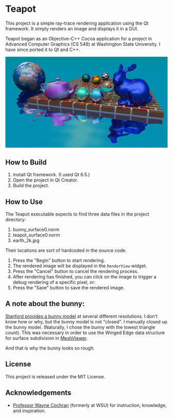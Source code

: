 # Teapot

This project is a simple ray-trace rendering application using the Qt framework. It simply renders an image and displays it in a GUI. 

Teapot began as an Objective-C++ Cocoa application for a project in Advanced Computer Graphics (CS 548) at Washington State University. I have since ported it to Qt and C++.

![Sample Render](sample1080.png)


## How to Build

1. Install Qt framework. (I used Qt 6.5.)
2. Open the project in Qt Creator.
3. Build the project.

## How to Use

The Teapot executable expects to find three data files in the project directory:

1. bunny_surface0.norm
2. teapot_surface0.norm
3. earth_2k.jpg

Their locations are sort of hardcoded in the source code.

1. Press the "Begin" button to start rendering.
2. The rendered image will be displayed in the `RenderView` widget.
3. Press the "Cancel" button to cancel the rendering process.
4. After rendering has finished, you can click on the image to trigger a debug rendering of a specific pixel, or:
5. Press the "Save" button to save the rendered image.

## A note about the bunny:

[Stanford provides a bunny model](https://graphics.stanford.edu/data/3Dscanrep/) at several different resolutions. I don't know how or why, but the bunny model is not "closed". I manually closed up the bunny model. (Naturally, I chose the bunny with the lowest triangle count). This was necessary in order to use the Winged Edge data structure for surface subdivision in [MeshViewer](https://github.com/jasonsikes/MeshViewer).

And that is why the bunny looks so rough.

## License

This project is released under the MIT License.

## Acknowledgements

- [Professor Wayne Cochran](https://github.com/wcochran) (formerly at WSU) for instruction, knowledge, and inspiration.
